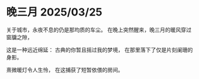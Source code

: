# 晚三月 2025/03/25

关于城市，永夜不息的仍是那均质的车尘。
在晚上突然醒来，晚三月的暖风穿过窗牖之隙，

这是一种远近绵延：
古典的你暂且摇过我的梦境，
在那里落下了仅是片刻阑珊的身影。

熹微暖灯令人生怜，
在这捕获了短暂依偎的房间。
